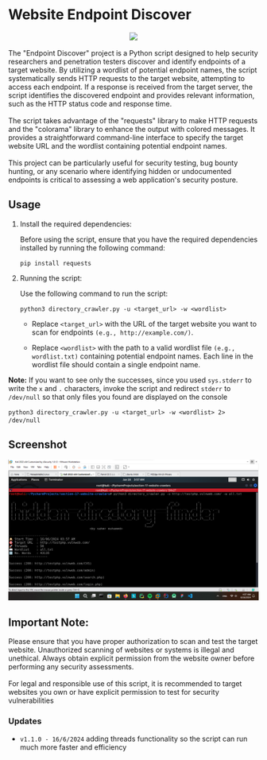 # Website Endpoint Discover

<p align="center">
  <img src="assets/folder.ico" />
</p>

The "Endpoint Discover" project is a Python script designed to help security researchers and penetration testers discover and identify endpoints of a target website. By utilizing a wordlist of potential endpoint names, the script systematically sends HTTP requests to the target website, attempting to access each endpoint. If a response is received from the target server, the script identifies the discovered endpoint and provides relevant information, such as the HTTP status code and response time.
<br><br>
The script takes advantage of the "requests" library to make HTTP requests and the "colorama" library to enhance the output with colored messages. It provides a straightforward command-line interface to specify the target website URL and the wordlist containing potential endpoint names.
<br><br>
This project can be particularly useful for security testing, bug bounty hunting, or any scenario where identifying hidden or undocumented endpoints is critical to assessing a web application's security posture.

## Usage
1. Install the required dependencies:

    Before using the script, ensure that you have the required dependencies installed by running the following command:
    ```commandline
    pip install requests
    ```
2. Running the script:

    Use the following command to run the script:
    ```commandline
    python3 directory_crawler.py -u <target_url> -w <wordlist>
    ```
    - Replace `<target_url>` with the URL of the target website you want to scan for endpoints `(e.g., http://example.com/)`.

    - Replace `<wordlist>` with the path to a valid wordlist file `(e.g., wordlist.txt)` containing potential endpoint names. Each line in the wordlist file should contain a single endpoint name.
  
**Note:** If you want to see only the successes, since you used `sys.stderr` to write the `x` and `.` characters, invoke the script and redirect `stderr` to `/dev/null` so that only files you found are displayed on the console
```commandline
python3 directory_crawler.py -u <target_url> -w <wordlist> 2> /dev/null
```

## Screenshot
![](https://github.com/SaherMuhamed/website-discover-endpoints/blob/master/screenshots/Screenshot_2024-06-16.png)

## Important Note:

Please ensure that you have proper authorization to scan and test the target website. Unauthorized scanning of websites or systems is illegal and unethical. Always obtain explicit permission from the website owner before performing any security assessments.
<br><br>
For legal and responsible use of this script, it is recommended to target websites you own or have explicit permission to test for security vulnerabilities

### Updates
- `v1.1.0 - 16/6/2024` adding threads functionality so the script can run much more faster and efficiency
